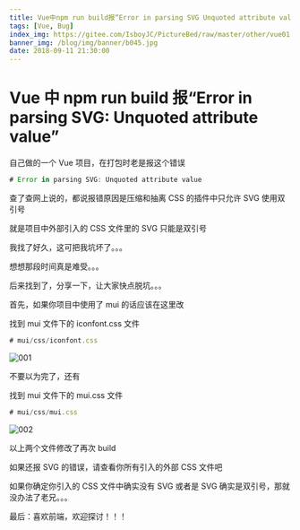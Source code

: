 ```yaml
---
title: Vue中npm run build报“Error in parsing SVG Unquoted attribute value”
tags: [Vue, Bug]
index_img: https://gitee.com/IsboyJC/PictureBed/raw/master/other/vue01.jpg
banner_img: /blog/img/banner/b045.jpg
date: 2018-09-11 21:30:00
---
```


# Vue 中 npm run build 报“Error in parsing SVG: Unquoted attribute value”

自己做的一个 Vue 项目，在打包时老是报这个错误

```js
# Error in parsing SVG: Unquoted attribute value
```

查了查网上说的，都说报错原因是压缩和抽离 CSS 的插件中只允许 SVG 使用双引号

就是项目中外部引入的 CSS 文件里的 SVG 只能是双引号

我找了好久，这可把我坑坏了。。。

想想那段时间真是难受。。。

后来找到了，分享一下，让大家快点脱坑。。。

首先，如果你项目中使用了 mui 的话应该在这里改

找到 mui 文件下的 iconfont.css 文件

```js
# mui/css/iconfont.css
```

![001](https://gitee.com/IsboyJC/PictureBed/raw/master/other/one.png)

不要以为完了，还有

找到 mui 文件下的 mui.css 文件

```js
# mui/css/mui.css
```

![002](https://gitee.com/IsboyJC/PictureBed/raw/master/other/two.png)

以上两个文件修改了再次 build

如果还报 SVG 的错误，请查看你所有引入的外部 CSS 文件吧

如果你确定你引入的 CSS 文件中确实没有 SVG 或者是 SVG 确实是双引号，那就没办法了老兄。。。

最后：喜欢前端，欢迎探讨！！！
